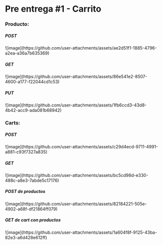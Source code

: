 <h1>Pre entrega #1 - Carrito</h1>

<h3>Producto:</h3>

<h5>POST</h5> </n>
![image](https://github.com/user-attachments/assets/ae2d51f1-1885-4796-a2ea-a36a7b635369)

<h5>GET</h5>
![image](https://github.com/user-attachments/assets/86e541e2-8507-4600-a177-f22044cd1c53)

<h5>PUT</h5>
![image](https://github.com/user-attachments/assets/1fb6ccd3-43d8-4b42-acc9-ada081b68942)


<h3>Carts:</h3>

<h5>POST</h5>
![image](https://github.com/user-attachments/assets/c29d4ecd-9711-4991-a881-c93f7327a835)

<h5>GET</h5>
![image](https://github.com/user-attachments/assets/bc5cd98d-e330-488c-a8e3-7abde5c17176)

<h5>POST de productos</h5>
![image](https://github.com/user-attachments/assets/82184221-505e-4902-a68f-df21864ff079)

<h5>GET de cart con productos</h5>
![image](https://github.com/user-attachments/assets/1a604f8f-9125-43ba-82e3-a6d428e612ff)

